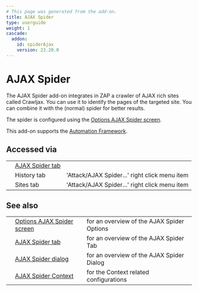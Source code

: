```yaml
---
# This page was generated from the add-on.
title: AJAX Spider
type: userguide
weight: 1
cascade:
  addon:
    id: spiderAjax
    version: 23.20.0
---
```


# AJAX Spider

The AJAX Spider add-on integrates in ZAP a crawler of AJAX rich sites called
Crawljax. You can use it to identify the pages of the targeted site. You can combine it
with the (normal) spider for better results.

The spider is configured using the [Options AJAX Spider screen](/docs/desktop/addons/ajax-spider/options/).

This add-on supports the [Automation Framework](/docs/desktop/addons/ajax-spider/automation/).

## Accessed via

|   |                                                          |                                               |
|---|----------------------------------------------------------|-----------------------------------------------|
|   | [AJAX Spider tab](/docs/desktop/addons/ajax-spider/tab/) |                                               |
|   | History tab                                              | 'Attack/AJAX Spider...' right click menu item |
|   | Sites tab                                                | 'Attack/AJAX Spider...' right click menu item |

## See also

|   |                                                                         |                                            |
|---|-------------------------------------------------------------------------|--------------------------------------------|
|   | [Options AJAX Spider screen](/docs/desktop/addons/ajax-spider/options/) | for an overview of the AJAX Spider Options |
|   | [AJAX Spider tab](/docs/desktop/addons/ajax-spider/tab/)                | for an overview of the AJAX Spider Tab     |
|   | [AJAX Spider dialog](/docs/desktop/addons/ajax-spider/scandialog/)      | for an overview of the AJAX Spider Dialog  |
|   | [AJAX Spider Context](/docs/desktop/addons/ajax-spider/context/)        | for the Context related configurations     |
